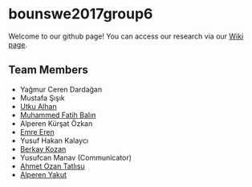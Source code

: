 # bounswe2017group6

Welcome to our github page! You can access our research via our [Wiki page](https://github.com/bounswe/bounswe2017group6/wiki/).

## Team Members

* Yağmur Ceren Dardağan
* Mustafa Şışık
* [Utku Alhan](https://github.com/bounswe/bounswe2017group6/wiki/Utku-Alhan)
* [Muhammed Fatih Balın](https://github.com/bounswe/bounswe2017group6/wiki/Muhammed-Fatih-Bal%C4%B1n)
* Alperen Kürşat Özkan
* [Emre Eren](https://github.com/bounswe/bounswe2017group6/wiki/Emre-Eren)
* Yusuf Hakan Kalaycı
* [Berkay Kozan](https://github.com/bounswe/bounswe2017group6/wiki/Berkay-Kozan)
* Yusufcan Manav (Communicator)
* [Ahmet Ozan Tatlısu](https://github.com/bounswe/bounswe2017group6/wiki/Ahmet-Ozan-Tatlisu)
* [Alperen Yakut](https://github.com/bounswe/bounswe2017group6/wiki/Alperen-Yakut)
